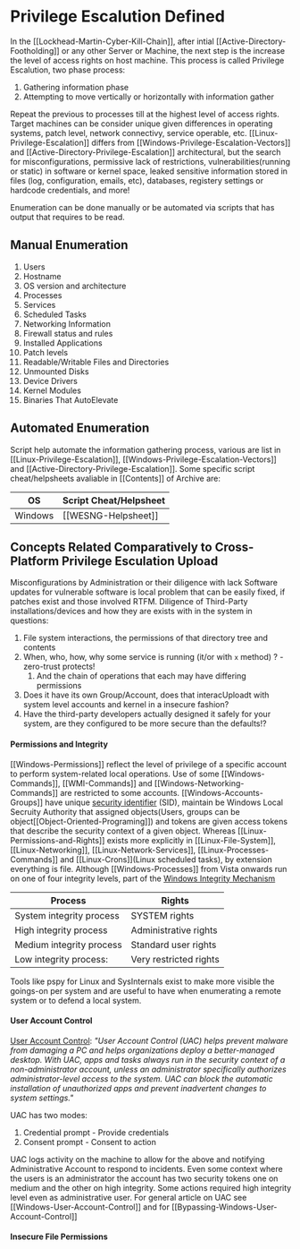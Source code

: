 # Privilege Escalution Defined

In the [[Lockhead-Martin-Cyber-Kill-Chain]], after intial [[Active-Directory-Footholding]] or any other Server or Machine, the next step is the increase the level of access rights on host machine. This process is called Privilege Escalution, two phase process:
1. Gathering information phase 
2. Attempting to move vertically or horizontally with information gather

Repeat the previous to processes till at the highest level of access rights.
Target machines can be consider unique given differences in operating systems, patch level, network connectivy, service operable, etc. [[Linux-Privilege-Escalation]] differs from [[Windows-Privilege-Escalation-Vectors]] and [[Active-Directory-Privilege-Escalation]] architectural, but the search for misconfigurations, permissive lack of restrictions, vulnerabilities(running or static) in software or kernel space, leaked sensitive information stored in files (log, configuration, emails, etc), databases, registery settings or hardcode credentials, and more!

Enumeration can be done manually or be automated via scripts that has output that requires to be read.

## Manual Enumeration 

1. Users
2. Hostname
3. OS version and architecture
4. Processes
5. Services
6. Scheduled Tasks
7. Networking Information
8. Firewall status and rules
9. Installed Applications
10. Patch levels
11. Readable/Writable Files and Directories
12. Unmounted Disks
13. Device Drivers
14. Kernel Modules
15. Binaries That AutoElevate


## Automated Enumeration

Script help automate the information gathering process, various are list in [[Linux-Privilege-Escalation]], [[Windows-Privilege-Escalation-Vectors]] and [[Active-Directory-Privilege-Escalation]]. Some specific script cheat/helpsheets avaliable in [[Contents]] of Archive are:

OS | Script Cheat/Helpsheet
--- | ---
Windows | [[WESNG-Helpsheet]]

## Concepts Related Comparatively to Cross-Platform Privilege Esculation Upload

Misconfigurations by Administration or their diligence with lack Software updates for vulnerable software is local problem that can be easily fixed, if patches exist and those involved RTFM. Diligence of Third-Party installations/devices and how they are exists with in the system in questions:
1. File system interactions, the permissions of that directory tree and contents
2. When, who, how, why some service is running (it/or with `x` method) ? - zero-trust protects!
	1. And the chain of operations that each may have differing permissions
1. Does it have its own Group/Account, does that interacUploadt with system level accounts and kernel in a insecure fashion?
1. Have the third-party developers actually designed it safely for your system, are they configured to be more secure than the defaults!?


#### Permissions and Integrity

[[Windows-Permissions]] reflect the level of privilege of a specific account to perform system-related local operations. Use of some [[Windows-Commands]], [[WMI-Commands]] and [[Windows-Networking-Commands]] are restricted to some accounts. [[Windows-Accounts-Groups]] have unique [security identifier](https://docs.microsoft.com/en-us/windows/win32/secauthz/security-identifiers) (SID), maintain be Windows Local Secruity Authority that assigned objects(Users, groups can be object[[Object-Oriented-Programing]]) and tokens are given access tokens that describe the security context of a given object. Whereas [[Linux-Permissions-and-Rights]] exists more explicitly in [[Linux-File-System]], [[Linux-Networking]], [[Linux-Network-Services]], [[Linux-Processes-Commands]] and [[Linux-Crons]](Linux scheduled tasks), by extension everything is file. Although [[Windows-Processes]] from Vista onwards run on one of four integrity levels, part of the [Windows Integrity Mechanism](https://docs.microsoft.com/en-us/previous-versions/dotnet/articles/bb625957(v=msdn.10)?redirectedfrom=MSDN)

Process | Rights
--- | ---
System integrity process | SYSTEM rights
High integrity process | Administrative rights
Medium integrity process |  Standard user rights
Low integrity process: | Very restricted rights 

Tools like pspy for Linux and SysInternals exist to make more visible the goings-on per system and are useful to have when enumerating a remote system or to defend a local system. 

#### User Account Control
[User Account Control](https://docs.microsoft.com/en-us/windows/security/identity-protection/user-account-control/user-account-control-overview): *"User Account Control (UAC) helps prevent malware from damaging a PC and helps organizations deploy a better-managed desktop. With UAC, apps and tasks always run in the security context of a non-administrator account, unless an administrator specifically authorizes administrator-level access to the system. UAC can block the automatic installation of unauthorized apps and prevent inadvertent changes to system settings."*

UAC has two modes:
1. Credential prompt - Provide credentials
2. Consent prompt - Consent to action

UAC logs activity on the machine to allow for the above and notifying Administrative Account to respond to incidents. Even some context where the users is an administrator the account has two security tokens one  on medium and the other on high integrity. Some actions required high integrity  level even as administrative user. For general article on UAC see [[Windows-User-Account-Control]] and for [[Bypassing-Windows-User-Account-Control]]

#### Insecure File Permissions